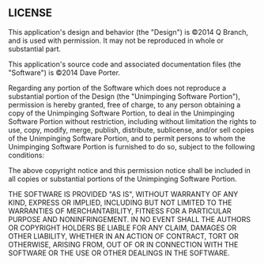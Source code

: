 ## LICENSE

This application's design and behavior (the "Design") is ©2014 Q Branch, and
is used with permission. It may not be reproduced in whole or substantial
part.

This application's source code and associated documentation files (the
"Software") is ©2014 Dave Porter.

Regarding any portion of the Software which does not reproduce a substantial
portion of the Design (the "Unimpinging Software Portion"), permission is hereby
granted, free of charge, to any person obtaining a copy of the Unimpinging
Software Portion, to deal in the Unimpinging Software Portion without restriction,
including without limitation the rights to use, copy, modify, merge, publish,
distribute, sublicense, and/or sell copies of the Unimpinging Software Portion,
and to permit persons to whom the Unimpinging Software Portion is furnished to
do so, subject to the following conditions:

The above copyright notice and this permission notice shall be included in
all copies or substantial portions of the Unimpinging Software Portion.

THE SOFTWARE IS PROVIDED "AS IS", WITHOUT WARRANTY OF ANY KIND, EXPRESS OR
IMPLIED, INCLUDING BUT NOT LIMITED TO THE WARRANTIES OF MERCHANTABILITY,
FITNESS FOR A PARTICULAR PURPOSE AND NONINFRINGEMENT. IN NO EVENT SHALL THE
AUTHORS OR COPYRIGHT HOLDERS BE LIABLE FOR ANY CLAIM, DAMAGES OR OTHER
LIABILITY, WHETHER IN AN ACTION OF CONTRACT, TORT OR OTHERWISE, ARISING FROM,
OUT OF OR IN CONNECTION WITH THE SOFTWARE OR THE USE OR OTHER DEALINGS IN
THE SOFTWARE.